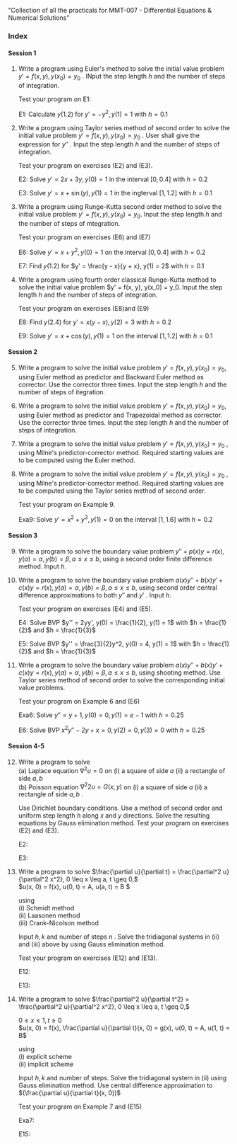 "Collection of all the practicals for MMT-007 - Differential Equations & Numerical Solutions" 

### Index
#### Session 1
1. Write a program using Euler's method to solve the initial value problem $y' = f(x, y), y(x_0) = y_0$ . INput the step length $h$ and the number of steps of integration. 

    Test your program on E1:
    
    E1: Calculate $y(1.2)$ for $y' = -y^2, y(1) = 1$ with $h = 0.1$

2. Write a program using Taylor series method of second order to solve the initial value problem $y'= f(x, y), y(x_0) = y_0$ . User shall give the expression for $y''$ . Input the step length $h$ and the number of steps of integration.  

    Test your program on exercises (E2) and (E3).
      
    E2: Solve $y' = 2x + 3y, y(0) = 1$ in the interval $[0, 0.4]$ with $h = 0.2$
    
    E3: Solve $y' = x + \sin(y), y(1) = 1$ in the ingterval $[1, 1.2]$ with $h = 0.1$

3. Write a program using Runge-Kutta second order method to solve the initial value problem $y' = f(x, y), y(x_0) = y_0$. Input the step length $h$ and the number of
steps of mtegration. 

    Test your program on exercises (E6) and (E7)

    E6: Solve $y' = x + y^2, y(0) = 1$ on the interval $[0, 0.4]$ with $h = 0.2$

    E7: Find $y(1.2)$ for $y' = \frac{y - x}{y + x}, y(1) = 2$ with $h= 0.1$

4. Write a program using fourth order classical Runge-Kutta method to solve the initial value problem $y' = f(x, y), y(x_0) = y_0. Input the step length $h$ and the number of steps of integration. 

    Test your program on exercises (E8)and (E9)

    E8: Find $y(2.4)$ for $y' = x(y-x), y(2) = 3$ with $h=0.2$

    E9:  Solve $y' = x + \cos(y), y(1) = 1$ on the interval $[1, 1.2]$ with $h = 0.1$
#### Session 2
5. Write a program to solve the initial value problem $y' = f(x, y), y(x_0)= y_0$, using Euler method as predictor and Backward Euler method as corrector. Use the corrector three times. Input the step length $h$ and the number of steps of itegration.
6. Write a program to solve the initial value problem $y' = f(x, y), y(x_0)= y_0$, using Euler method as predictor and Trapezoidal method as corrector. Use the corrector three times. Input the step length $h$ and the number of steps of integration.
7. Write a program to solve the initial value problem $y' = f(x, y), y(x_0) = y_0$ , using Milne's predictor-corrector method. Required starting values are to be computed using the Euler method.
8. Write a program to solve the initial value problem $y' = f(x, y), y(x_0)= y_0$ , using Milne's predictor-corrector method. Required starting values are to be computed using the Taylor series method of second order.
    
    Test your program on Example 9.

    Exa9: Solve $y' = x^2 + y^3, y(1) = 0$ on the interval $[1, 1.6]$ with $h = 0.2$

#### Session 3
9. Write a program to solve the boundary value problem $y'' + p(x) y = r(x), y(a) = \alpha, y(b) = \beta, a \leq x \leq b$, using a second order finite difference method. Input $h$.

10. Write a program to solve the boundary value problem $a(x)y'' + b(x)y' +c(x)y = r(x), y(a) = \alpha , y(b) = \beta, a \leq x \leq b$, using second order central difference approximations to both $y''$ and $y'$ . Input $h$. 
    
    Test your program on exercises (E4) and (E5).

    E4: Solve BVP $y'' = 2yy', y(0) = \frac{1}{2}, y(1) = 1$ with $h = \frac{1}{2}$ and $h = \frac{1}{3}$

    E5: Solve BVP $y'' = \frac{3}{2}y^2, y(0) = 4, y(1) = 1$ with $h = \frac{1}{2}$ and $h = \frac{1}{3}$


11. Write a program to solve the boundary value problem $a(x)y'' + b(x)y' +c(x)y = r(x), y(a) = \alpha , y(b) = \beta, a \leq x \leq b$, using shooting method. Use Taylor series method of second order to solve the corresponding
initial value problems.
    
    Test your program on Example 6 and (E6)

    Exa6: Solve $y'' = y + 1, y(0) = 0, y(1) = e - 1$ with $h = 0.25$

    E6: Solve BVP $x^2y'' - 2y + x = 0, y(2) = 0, y(3) = 0$ with $h = 0.25$

#### Session 4-5
12. Write a program to solve  
(a) Laplace equation $\nabla^2 u = 0$ on (i) a square of side $a$ (ii) a rectangle of side $a, b$  
(b) Poisson equation $\nabla^2 2 u = G(x, y)$ on (i) a square of side $a$ (ii) a rectangle of side $a, b$ .

    Use Dirichlet boundary conditions. Use a method of second order and uniform step length $h$ along $x$ and $y$ directions. Solve the resulting equations by Gauss elimination method. Test your program on exercises (E2) and (E3).

    E2:

    E3:

13. Write a program to solve
    $\frac{\partial u}{\partial t} = \frac{\partial^2 u}{\partial^2 x^2}, 0 \leq x \leq a, t \geq 0,$  
    $u(x, 0) = f(x), u(0, t) = A, u(a, t) = B $

    using  
    (i) Schmidt method  
    (ii) Laasonen method  
    (iii) Crank-Nicolson method  

    Input $h, k$ and number of steps $n$ . Solve the tridiagonal systems in (ii) and (iii) above by using Gauss elimination method. 
    
    Test your program on exercises (E12) and (E13).

    E12:

    E13:
    

14. Write a program to solve
    $\frac{\partial^2 u}{\partial t^2} = \frac{\partial^2 u}{\partial^2 x^2}, 0 \leq x \leq a, t \geq 0,$

    $0 \leq x \leq 1, t \geq 0$  
    $u(x, 0) = f(x), \frac{\partial u}{\partial t}(x, 0) = g(x), u(0, t) = A, u(1, t) = B$


    using  
    (i) explicit scheme  
    (ii) implicit scheme  
    
    Input $h, k$ and number of steps. Solve the tridiagonal system in (ii) using Gauss elimination method. Use central difference approximation to $(\frac{\partial u}{\partial t}(x, 0))$
    
    Test your program on Example 7 and (E15)

    Exa7:

    E15: